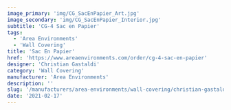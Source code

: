 ```yaml
---
image_primary: 'img/CG_SacEnPapier_Art.jpg'
image_secondary: 'img/CG_SacEnPapier_Interior.jpg'
subtitle: 'CG-4 Sac en Papier'
tags:
  - 'Area Environments'
  - 'Wall Covering'
title: 'Sac En Papier'
href: 'https://www.areaenvironments.com/order/cg-4-sac-en-papier'
designer: 'Christian Gastaldi'
category: 'Wall Covering'
manufacturer: 'Area Environments'
description: ''
slug: '/manufacturers/area-environments/wall-covering/christian-gastaldi-sac-en-papier'
date: '2021-02-17'
---
```

